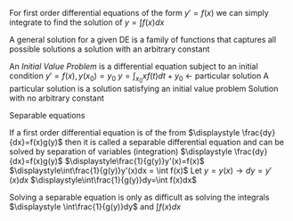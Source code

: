 For first order differential equations of the form $y' = f(x)$ we can simply integrate to find the solution of $\displaystyle y  = \int f(x) dx$

A general solution for a given DE is a family of functions that captures all possible solutions
	a solution with an arbitrary constant

An *Initial Value Problem* is a differential equation subject to an initial condition
	$y' = f(x), y(x_0) = y_0$
	$\displaystyle y = \int_{x_0}{x}f(t)dt + y_0$ $\longleftarrow$ particular solution
	A particular solution is a solution satisfying an initial value problem
		Solution with no arbitrary constant

Separable equations

If a first order differential equation is of the from
	$\displaystyle \frac{dy}{dx}=f(x)g(y)$
	then it is called a separable differential equation and can be solved by separation of variables (integration)
	$\displaystyle \frac{dy}{dx}=f(x)g(y)$
	$\displaystyle\frac{1}{g(y)}y'(x)=f(x)$
	$\displaystyle\int\frac{1}{g(y)}y'(x)dx = \int f(x)$
	Let $y = y(x) \to dy = y'(x)dx$
	$\displaystyle\int\frac{1}{g(y)}dy=\int f(x)dx$

Solving a separable equation is only as difficult as solving the integrals $\displaystyle \int\frac{1}{g(y)}dy$ and $\displaystyle\int f(x)dx$
